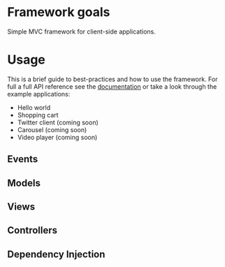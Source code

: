 # Framework goals

Simple MVC framework for client-side applications.

# Usage

This is a brief guide to best-practices and how to use the framework. For full a full API reference see the [documentation](http://rlayte.github.com/mvc/) or take a look through the example applications:

+ Hello world
+ Shopping cart
+ Twitter client (coming soon)
+ Carousel (coming soon)
+ Video player (coming soon)

## Events

## Models

## Views

## Controllers

## Dependency Injection

